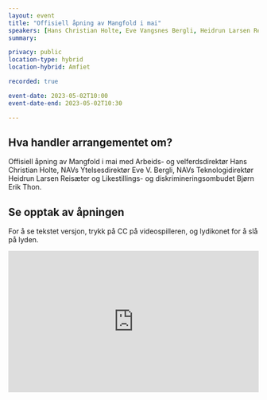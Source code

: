 ```yaml
---
layout: event
title: "Offisiell åpning av Mangfold i mai"
speakers: [Hans Christian Holte, Eve Vangsnes Bergli, Heidrun Larsen Reisæter, Bjørn Erik Thon]
summary: 

privacy: public
location-type: hybrid
location-hybrid: Amfiet

recorded: true

event-date: 2023-05-02T10:00
event-date-end: 2023-05-02T10:30

---
```

## Hva handler arrangementet om?
Offisiell åpning av Mangfold i mai med Arbeids- og velferdsdirektør Hans Christian Holte, NAVs Ytelsesdirektør Eve V. Bergli, NAVs Teknologidirektør Heidrun Larsen Reisæter og Likestillings- og diskrimineringsombudet Bjørn Erik Thon.

## Se opptak av åpningen

For å se tekstet versjon, trykk på CC på videospilleren, og lydikonet for å slå på lyden. 

<div style="padding:56.25% 0 0 0;position:relative;"><iframe src="https://player.vimeo.com/video/831468568?h=0774afe184&amp;badge=0&amp;autopause=0&amp;player_id=0&amp;app_id=58479" frameborder="0" allow="autoplay; fullscreen; picture-in-picture" allowfullscreen style="position:absolute;top:0;left:0;width:100%;height:100%;" title="Offisiell &amp;aring;pning av Mangfold i mai med med Hans Christian Holte, Eve Vangsnes Bergli, Heidrun Larsen Reis&amp;aelig;ter og Bj&amp;oslash;rn Erik Thon"></iframe></div><script src="https://player.vimeo.com/api/player.js"></script>
